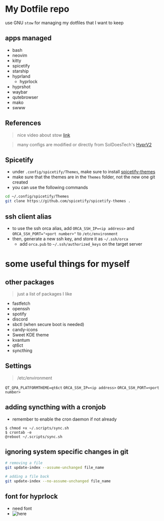 # My Dotfile repo
use GNU `stow` for managing my dotfiles that I want to keep

## apps managed
- bash
- neovim
- kitty
- spicetify
- starship
- hyprland
    - hyprlock
- hyprshot 
- waybar
- qutebrowser
- mako
- swww

## References

> nice video about stow [link](https://www.youtube.com/watch?v=y6XCebnB9gs&ab_channel=DreamsofAutonomy)

> many configs are modified or directly from SolDoesTech's [HyprV2](https://github.com/SolDoesTech/HyprV2)

## Spicetify
- under `.config/spicetify/Themes`, make sure to install [spicetify-themes](https://github.com/spicetify/spicetify-themes)
- make sure that the themes are in the `Themes` folder, not the new one git created
- you can use the following commands
```bash
cd ~/.config/spicetify/Themes
git clone https://github.com/spicetify/spicetify-themes .
```

## ssh client alias
- to use the ssh orca alias, add `ORCA_SSH_IP=<ip address>` and `ORCA_SSH_PORT="<port number>"` to `/etc/environment`
- then, generate a new ssh key, and store it as `~/.ssh/orca` 
  - add `orca.pub` to `~/.ssh/authorized_keys` on the target server

# some useful things for myself

## other packages
> just a list of packages I like
- fastfetch 
- openssh
- spotify
- discord
- sbctl (when secure boot is needed)
- candy-icons
- Sweet KDE theme
- kvantum
- qt6ct
- syncthing

## Settings
> /etc/environment

`QT_QPA_PLATFORMTHEME=qt6ct`
`ORCA_SSH_IP=<ip address>`
`ORCA_SSH_PORT=<port number>`

## adding syncthing with a cronjob
- remember to enable the cron daemon if not already

```
$ chmod +x ~/.scripts/sync.sh
$ crontab -e
@reboot ~/.scripts/sync.sh
```

## ignoring system specific changes in git

```bash
# removing a file
git update-index --assume-unchanged file_name

# adding a file back
git update-index --no-assume-unchanged file_name 
```

## font for hyprlock
- need font
- ![here](https://www.dafont.com/valorant.font)

